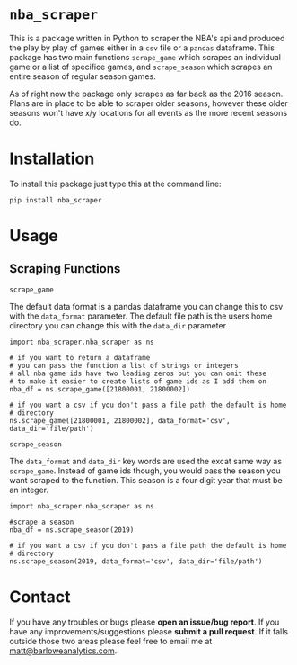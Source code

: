 # `nba_scraper`

This is a package written in Python to scraper the NBA's api and produced the
play by play of games either in a `csv` file or a `pandas` dataframe. This package
has two main functions `scrape_game` which scrapes an individual game or a list
of specifice games, and `scrape_season` which scrapes an entire season of regular
season games.

As of right now the package only scrapes as far back as the 2016 season. Plans
are in place to be able to scraper older seasons, however these older seasons
won't have x/y locations for all events as the more recent seasons do.

# Installation

To install this package just type this at the command line:

    pip install nba_scraper

# Usage

## Scraping Functions

`scrape_game`

The default data format is a pandas dataframe you can change this to csv
with the `data_format` parameter. The default file path is the
users home directory you can change this with the `data_dir` parameter

    import nba_scraper.nba_scraper as ns

    # if you want to return a dataframe
    # you can pass the function a list of strings or integers
    # all nba game ids have two leading zeros but you can omit these
    # to make it easier to create lists of game ids as I add them on
    nba_df = ns.scrape_game([21800001, 21800002])

    # if you want a csv if you don't pass a file path the default is home
    # directory
    ns.scrape_game([21800001, 21800002], data_format='csv', data_dir='file/path')

`scrape_season`

The `data_format` and `data_dir` key words are used the excat same way as
`scrape_game`. Instead of game ids though, you would pass the season you want
scraped to the function. This season is a four digit year that must be an
integer.

    import nba_scraper.nba_scraper as ns

    #scrape a season
    nba_df = ns.scrape_season(2019)

    # if you want a csv if you don't pass a file path the default is home
    # directory
    ns.scrape_season(2019, data_format='csv', data_dir='file/path')

# Contact

If you have any troubles or bugs please **open an issue/bug report**. If you have
any improvements/suggestions please **submit a pull request**. If it falls outside
those two areas please feel free to email me at
[matt@barloweanalytics.com](mailto:matt@barloweanalytics.com).




